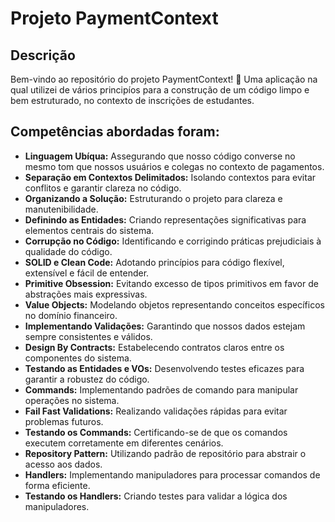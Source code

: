 <h1>Projeto PaymentContext</h1>

<h2>Descrição</h2>
<p>Bem-vindo ao repositório do projeto PaymentContext! 🚀 Uma aplicação na qual utilizei de vários principíos para a construção de um código limpo e bem estruturado,
no contexto de inscrições de estudantes.</p>

<h2>Competências abordadas foram:</h2>
<ul>
    <li><strong>Linguagem Ubíqua:</strong> Assegurando que nosso código converse no mesmo tom que nossos usuários e colegas no contexto de pagamentos.</li>
    <li><strong>Separação em Contextos Delimitados:</strong> Isolando contextos para evitar conflitos e garantir clareza no código.</li>
    <li><strong>Organizando a Solução:</strong> Estruturando o projeto para clareza e manutenibilidade.</li>
    <li><strong>Definindo as Entidades:</strong> Criando representações significativas para elementos centrais do sistema.</li>
    <li><strong>Corrupção no Código:</strong> Identificando e corrigindo práticas prejudiciais à qualidade do código.</li>
    <li><strong>SOLID e Clean Code:</strong> Adotando princípios para código flexível, extensível e fácil de entender.</li>
    <li><strong>Primitive Obsession:</strong> Evitando excesso de tipos primitivos em favor de abstrações mais expressivas.</li>
    <li><strong>Value Objects:</strong> Modelando objetos representando conceitos específicos no domínio financeiro.</li>
    <li><strong>Implementando Validações:</strong> Garantindo que nossos dados estejam sempre consistentes e válidos.</li>
    <li><strong>Design By Contracts:</strong> Estabelecendo contratos claros entre os componentes do sistema.</li>
    <li><strong>Testando as Entidades e VOs:</strong> Desenvolvendo testes eficazes para garantir a robustez do código.</li>
    <li><strong>Commands:</strong> Implementando padrões de comando para manipular operações no sistema.</li>
    <li><strong>Fail Fast Validations:</strong> Realizando validações rápidas para evitar problemas futuros.</li>
    <li><strong>Testando os Commands:</strong> Certificando-se de que os comandos executem corretamente em diferentes cenários.</li>
    <li><strong>Repository Pattern:</strong> Utilizando padrão de repositório para abstrair o acesso aos dados.</li>
    <li><strong>Handlers:</strong> Implementando manipuladores para processar comandos de forma eficiente.</li>
    <li><strong>Testando os Handlers:</strong> Criando testes para validar a lógica dos manipuladores.</li>
</ul>
